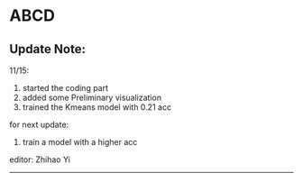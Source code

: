 # ABCD

Update Note:
------------------------------------------------------
11/15:
1. started the coding part
2. added some Preliminary visualization
3. trained the Kmeans model with 0.21 acc

for next update:
1. train a model with a higher acc

editor: Zhihao Yi

------------------------------------------------------
